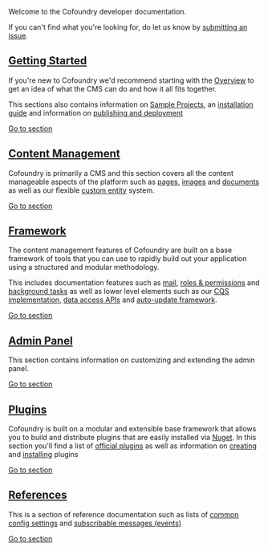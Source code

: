 ﻿Welcome to the Cofoundry developer documentation. 

If you can't find what you're looking for, do let us know by [submitting an issue](https://github.com/cofoundry-cms/cofoundry/issues).

## [Getting Started](getting-started)

If you're new to Cofoundry we'd recommend starting with the [Overview](getting-started/overview) to get an idea of what the CMS can do and how it all fits together.

This sections also contains information on [Sample Projects](getting-started/sample-projects), an [installation guide](getting-started/installing) and information on [publishing and deployment](getting-started/publishing-and-deployment)

[Go to section](getting-started)

## [Content Management](content-management)

Cofoundry is primarily a CMS and this section covers all the content manageable aspects of the platform such as [pages](content-management/pages), [images](content-management/images) and [documents](content-management/documents) as well as our flexible [custom entity](content-management/custom-entities) system.

[Go to section](content-management)

## [Framework](framework)

The content management features of Cofoundry are built on a base framework of tools that you can use to rapidly build out your application using a structured and modular methodology.

This includes documentation features such as [mail](framework/mail), [roles & permissions](framework/roles-and-permissions) and [background tasks](framework/background-tasks) as well as lower level elements such as our [CQS implementation](framework/data-access/cqs), [data access APIs](framework/data-access) and [auto-update framework](framework/auto-update).

[Go to section](framework)

## [Admin Panel](admin-panel)

This section contains information on customizing and extending the admin panel.

[Go to section](admin-panel)

## [Plugins](plugins)

Cofoundry is built on a modular and extensible base framework that allows you to build and distribute plugins that are easily installed via [Nuget](https://www.nuget.org/packages?q=Cofoundry). In this section you'll find a list of [official plugins](plugins/available-plugins) as well as information on [creating](plugins/creating-a-plugin) and [installing](plugins/installing-plugins) plugins

[Go to section](plugins)

## [References](references)

This is a section of reference documentation such as lists of [common config settings](references/common-config-settings) and [subscribable messages (events)](references/subscribable-messages)

[Go to section](references)
